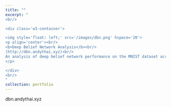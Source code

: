 ```yaml
---
title: ""
excerpt: "    
<br/>

<div class='w3-container'>

<img style='float: left;' src='/images/dbn.png' hspace='20'>
<p align='center'><br/>
<b>Deep Belief Network Analysis</b><br/>
(http://dbn.andythai.xyz)<br/>
An analysis of deep belief network performance on the MNIST dataset across different parameters.
</p>

</div>
<br/>
"
collection: portfolio
---
```


dbn.andythai.xyz
